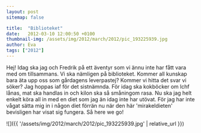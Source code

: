 ```yaml
---
layout: post
sitemap: false

title:  "Biblioteket"
date:   2012-03-10 12:00:50 +0100
thumbnail-img: /assets/img/2012/march/2012/pic_193225939.jpg
author: Eva
tags: ["2012"]
---
```


Hej! Idag ska jag och Fredrik på ett äventyr som vi ännu inte har fått vara med om tillsammans. Vi ska nämligen på biblioteket. Kommer all kunskap bara äta upp oss som gårdagens leverpastej? Kommer vi hitta det svar vi söker? Jag hoppas iaf för det sistnämnda. För idag ska kokböcker om lchf lånas, mat ska handlas in och kilon ska så småningom rasa. Nu ska jag helt enkelt köra all in med en diet som jag än idag inte har utövat. För jag har inte vågat sätta mig in i någon diet förrän nu när den här 'mirakeldieten' bevisligen har visat sig fungera. Så here we go!

![]({{ '/assets/img/2012/march/2012/pic_193225939.jpg'  | relative_url }})

